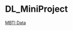 # DL_MiniProject

[MBTI Data](https://drive.google.com/file/d/1HUIyMpWyG4Cg7smz_vSjfPIR5a3J_0uA/view?usp=drive_link)
